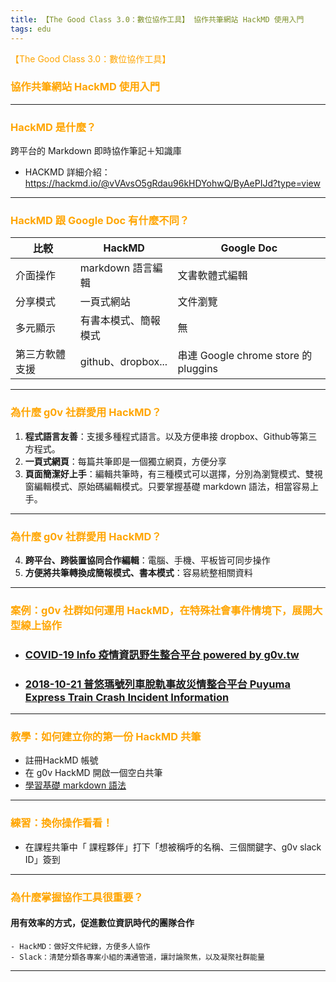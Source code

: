 ```yaml
---
title: 【The Good Class 3.0：數位協作工具】 協作共筆網站 HackMD 使用入門
tags: edu 
---
```



<font color= orange> 【The Good Class 3.0：數位協作工具】 
<br>
### 協作共筆網站 HackMD 使用入門 </font>

---

### <font color= orange> HackMD 是什麼？</font>

跨平台的 Markdown 即時協作筆記＋知識庫

* HACKMD 詳細介紹：https://hackmd.io/@vVAvsO5gRdau96kHDYohwQ/ByAePIJd?type=view

---

### <font color= orange> HackMD 跟 Google Doc 有什麼不同？</font>

| 比較 | HackMD | Google Doc |
| -------- | -------- | -------- |
| 介面操作 | markdown 語言編輯 | 文書軟體式編輯 |
| 分享模式 | 一頁式網站 | 文件瀏覽 |
| 多元顯示 | 有書本模式、簡報模式 | 無 |
| 第三方軟體支援 | github、dropbox... | 串連 Google chrome store 的 pluggins |
 

---

### <font color= orange> 為什麼 g0v 社群愛用 HackMD？</font>
1. **程式語言友善**：支援多種程式語言。以及方便串接 dropbox、Github等第三方程式。
2. **一頁式網頁**：每篇共筆即是一個獨立網頁，方便分享
3. **頁面簡潔好上手**：編輯共筆時，有三種模式可以選擇，分別為瀏覽模式、雙視窗編輯模式、原始碼編輯模式。只要掌握基礎 markdown 語法，相當容易上手。

---

### <font color= orange> 為什麼 g0v 社群愛用 HackMD？</font>
4. **跨平台、跨裝置協同合作編輯**：電腦、手機、平板皆可同步操作
5. **方便將共筆轉換成簡報模式、書本模式**：容易統整相關資料

---

### <font color= orange> 案例：g0v 社群如何運用 HackMD，在特殊社會事件情境下，展開大型線上協作 </font>

- ### [COVID-19 Info 疫情資訊野生整合平台 powered by g0v.tw](https://g0v.hackmd.io/@kiang/covid19-interviews/https%3A%2F%2Fg0v.hackmd.io%2F%40yitzu%2Fcovid-19%2F)
- ### [2018-10-21 普悠瑪號列車脫軌事故災情整合平台 Puyuma Express Train Crash Incident Information](https://hackmd.io/c/PuyumaCrash-tw/%2Fs%2FPuyumaCrash-tw)

---

### <font color= orange> 教學：如何建立你的第一份 HackMD 共筆 </font>
- 註冊HackMD 帳號
- 在 g0v HackMD 開啟一個空白共筆
- [學習基礎 markdown 語法](https://g0v.hackmd.io/@jothon/S1lN8OSe3c)

---


### <font color= orange> 練習：換你操作看看！</font>
- 在課程共筆中「	課程夥伴」打下「想被稱呼的名稱、三個關鍵字、g0v slack ID」簽到


---

### <font color= orange> 為什麼掌握協作工具很重要？</font>
#### 用有效率的方式，促進數位資訊時代的團隊合作
    - HackMD：做好文件紀錄，方便多人協作
    - Slack：清楚分類各專案小組的溝通管道，讓討論聚焦，以及凝聚社群能量                                                
---                